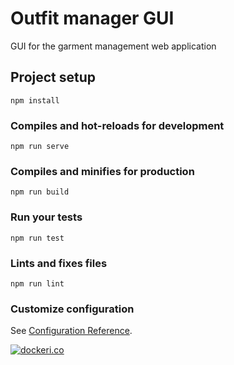 # Outfit manager GUI

GUI for the garment management web application

## Project setup
```
npm install
```

### Compiles and hot-reloads for development
```
npm run serve
```

### Compiles and minifies for production
```
npm run build
```

### Run your tests
```
npm run test
```

### Lints and fixes files
```
npm run lint
```

### Customize configuration
See [Configuration Reference](https://cli.vuejs.org/config/).


[![dockeri.co](https://dockeri.co/image/moreillon/outfit-manager-front)](https://hub.docker.com/r/moreillon/outfit-manager-front)